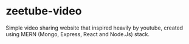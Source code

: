 # zeetube-video
Simple video sharing website that inspired heavily by youtube, created using MERN (Mongo, Express, React and Node.Js) stack.
